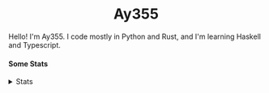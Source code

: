<h1 align="center"><b>Ay355</b></h1>


Hello! I'm Ay355. I code mostly in Python and Rust, and I'm learning Haskell and Typescript.


#### Some Stats


<details>
<summary>Stats</summary>
<br>
 
<a href="https://github.com/Ay-355">
 <img align="center" src="https://github-readme-stats.vercel.app/api?username=Ay-355&theme=tokyonight&show_icons=true&count_private=true&hide_border=true" />
</a><a href="https://github.com/Ay-355">
  <img align="center" src="https://github-readme-stats.vercel.app/api/top-langs/?username=Ay-355&hide=toml,yaml,cmake&layout=compact&langs_count=8&theme=tokyonight&hide_border=true" />
</a>

 
&nbsp; <!-- Space character to put some space between the different stat types. -->

 
<!--START_SECTION:waka-->
**🐱 My GitHub Data** 

> 🏆 628 Contributions in the Year 2021
 > 
> 📦 1.7 kB Used in GitHub's Storage 
 > 
> 🚫 Not Opted to Hire
 > 
> 📜 14 Public Repositories 
 > 
> 🔑 3 Private Repositories  
 > 
**I'm a Night 🦉** 

```text
🌞 Morning    21 commits     █░░░░░░░░░░░░░░░░░░░░░░░░   6.98% 
🌆 Daytime    126 commits    ██████████░░░░░░░░░░░░░░░   41.86% 
🌃 Evening    146 commits    ████████████░░░░░░░░░░░░░   48.5% 
🌙 Night      8 commits      ░░░░░░░░░░░░░░░░░░░░░░░░░   2.66%

```
📅 **I'm Most Productive on Monday** 

```text
Monday       54 commits     ████░░░░░░░░░░░░░░░░░░░░░   17.94% 
Tuesday      38 commits     ███░░░░░░░░░░░░░░░░░░░░░░   12.62% 
Wednesday    33 commits     ██░░░░░░░░░░░░░░░░░░░░░░░   10.96% 
Thursday     48 commits     ████░░░░░░░░░░░░░░░░░░░░░   15.95% 
Friday       47 commits     ████░░░░░░░░░░░░░░░░░░░░░   15.61% 
Saturday     47 commits     ████░░░░░░░░░░░░░░░░░░░░░   15.61% 
Sunday       34 commits     ██░░░░░░░░░░░░░░░░░░░░░░░   11.3%

```


📊 **This Week I Spent My Time On** 

```text
💬 Programming Languages: 
CMake                    15 mins             ███████████████░░░░░░░░░░   60.35% 
JSON                     3 mins              ███░░░░░░░░░░░░░░░░░░░░░░   12.86% 
C++                      3 mins              ███░░░░░░░░░░░░░░░░░░░░░░   12.35% 
PowerShell               2 mins              ██░░░░░░░░░░░░░░░░░░░░░░░   9.69% 
Text                     0 secs              ░░░░░░░░░░░░░░░░░░░░░░░░░   2.66%

🔥 Editors: 
Neovim                   26 mins             █████████████████████████   100.0%

🐱‍💻 Projects: 
typing-game              13 mins             █████████████░░░░░░░░░░░░   52.63% 
breakout                 5 mins              █████░░░░░░░░░░░░░░░░░░░░   21.34% 
cube-timer               3 mins              ███░░░░░░░░░░░░░░░░░░░░░░   13.68% 
Unknown Project          3 mins              ███░░░░░░░░░░░░░░░░░░░░░░   12.35%

💻 Operating System: 
Windows                  26 mins             █████████████████████████   100.0%

```

**I Mostly Code in Python** 

```text
Python                   8 repos             ██████████████████░░░░░░░   72.73% 
HTML                     1 repo              ██░░░░░░░░░░░░░░░░░░░░░░░   9.09% 
C++                      1 repo              ██░░░░░░░░░░░░░░░░░░░░░░░   9.09% 
Rust                     1 repo              ██░░░░░░░░░░░░░░░░░░░░░░░   9.09%

```



 Last Updated on 30/12/2021
<!--END_SECTION:waka-->
</details>
